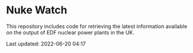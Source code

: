 # Nuke Watch

This repository includes code for retrieving the latest information available on the output of EDF nuclear power plants in the UK.

Last updated: 2022-06-20 04:17